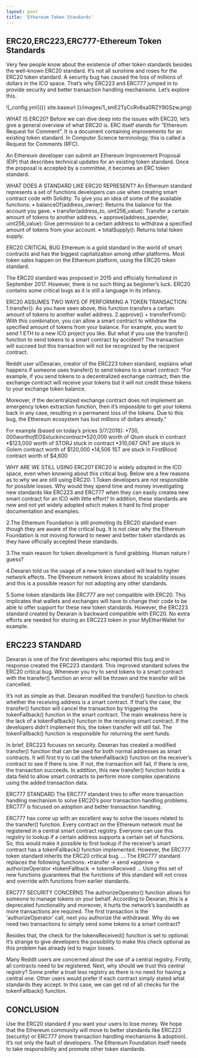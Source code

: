 ```yaml
---
layout: post
title: 'Ethereum Token Standards'
---
```




ERC20,ERC223,ERC777-Ethereum Token Standards
---

Very few people know about the existence of other token standards besides the well-known ERC20 standard. It’s not all sunshine and roses for the ERC20 token standard. A security bug has caused the loss of millions of dollars in the ICO space. That’s why ERC223 and ERC777 jumped in to provide security and better transaction handling mechanisms. Let’s explore this.

![_config.yml]({{ site.baseurl }}/images/1_smE2TyCcRv8sa0RZY9GSzw.png)

WHAT IS ERC20?
Before we can dive deep into the issues with ERC20, let’s give a general overview of what ERC20 is. ERC itself stands for “Ethereum Request for Comment”. It is a document containing improvements for an existing token standard. In Computer Science terminology, this is called a Request for Comments (RFC).

An Ethereum developer can submit an Ethereum Improvement Proposal (EIP) that describes technical updates for an existing token standard. Once the proposal is accepted by a committee, it becomes an ERC token standard.

WHAT DOES A STANDARD LIKE ERC20 REPRESENT?
An Ethereum standard represents a set of functions developers can use when creating smart contract code with Solidity. To give you an idea of some of the available functions:
• balanceOf(address_owner): Returns the balance for the account you gave.
• transfer(address_to, uint256_value): Transfer a certain amount of tokens to another address.
• approve(address_spender, uint256_value): Give permission to a certain address to withdraw a specified amount of tokens from your account.
• totalSupply(): Returns total token supply.

ERC20 CRITICAL BUG
Ethereum is a gold standard in the world of smart contracts and has the biggest capitalization among other platforms. Most token sales happen on the Ethereum platform, using the ERC20 token standard.

The ERC20 standard was proposed in 2015 and officially formalized in September 2017. However, there is no such thing as beginner’s luck. ERC20 contains some critical bugs as it is still a language in its infancy.

ERC20 ASSUMES TWO WAYS OF PERFORMING A TOKEN TRANSACTION:
1.transfer(): As you have seen above, this function transfers a certain amount of tokens to another wallet address.
2.approve() + transferFrom(): With this combination, you can allow a smart contract to withdraw the specified amount of tokens from your balance. For example, you want to send 1 ETH to a new ICO project you like. But what if you use the transfer() function to send tokens to a smart contract by accident? The transaction will succeed but this transaction will not be recognized by the recipient contract.

Reddit user u/Dexaran, creator of the ERC223 token standard, explains what happens if someone uses transfer() to send tokens to a smart contract: “For example, if you send tokens to a decentralized exchange contract, then the exchange contract will receive your tokens but it will not credit these tokens to your exchange token balance.

Moreover, if the decentralized exchange contract does not implement an emergency token extraction function, then it’s impossible to get your tokens back in any case, resulting in a permanent loss of the tokens. Due to this bug, the Ethereum ecosystem has lost millions of dollars already.”

For example (based on today’s prices 3/7/2018):
•$730,000 worth of EOS stuck in contract
•$520,000 worth of Qtum stuck in contract
•$123,000 worth of STORJ stuck in contract
•310,067 GNT are stuck in Golem contract worth of $120,000
•14,506 1ST are stuck in FirstBlood contract worth of $4,600

WHY ARE WE STILL USING ERC20?
ERC20 is widely adopted in the ICO space, even when knowing about this critical bug. Below are a few reasons as to why we are still using ERC20:
1.Token developers are not responsible for possible losses. Why would they spend time and money investigating new standards like ERC223 and ERC777 when they can easily createa new smart contract for an ICO with little effort? In addition, these standards are new and not yet widely adopted which makes it hard to find proper documentation and examples.

2.The Ethereum Foundation is still promoting its ERC20 standard even though they are aware of the critical bug. It is not clear why the Ethereum Foundation is not moving forward to newer and better token standards as they have officially accepted these standards.

3.The main reason for token development is fund grabbing. Human nature I guess?

4.Dexaran told us the usage of a new token standard will lead to higher network effects. The Ethereum network knows about its scalability issues and this is a possible reason for not adopting any other standards.

5.Some token standards like ERC777 are not compatible with ERC20. This implicates that wallets and exchanges will have to change their code to be able to offer support for these new token standards. However, the ERC223 standard created by Dexaran is backward compatible with ERC20. No extra efforts are needed for storing an ERC223 token in your MyEtherWallet for example.

ERC223 STANDARD
---
Dexaran is one of the first developers who reported this bug and in response created the ERC223 standard. This improved standard solves the ERC20 critical bug. Whenever you try to send tokens to a smart contract with the transfer() function an error will be thrown and the transfer will be cancelled.

It’s not as simple as that. Dexaran modified the transfer() function to check whether the receiving address is a smart contract. If that’s the case, the transfer() function will cancel the transaction by triggering the tokenFallback() function in the smart contract. The main weakness here is the lack of a tokenFallback() function in the receiving smart contract. If the developers didn’t implement this, the token transfer will still fail. The tokenFallback() function is responsible for returning the sent funds.

In brief, ERC223 focuses on security. Dexeran has created a modified transfer() function that can be used for both normal addresses as smart contracts. It will first try to call the tokenFallback() function on the receiver’s contract to see if there is one. If not, the transaction will fail, if there is one, the transaction succeeds. In addition, this new transfer() function holds a data field to allow smart contracts to perform more complex operations using the added transaction data.

ERC777 STANDARD The ERC777 standard tries to offer more transaction handling mechanism to solve ERC20’s poor transaction handling problems. ERC777 is focused on adoption and better transaction handling.

ERC777 has come up with an excellent way to solve the issues related to the transfer() function. Every contract on the Ethereum network must be registered in a central smart contract registry. Everyone can use this registry to lookup if a certain address supports a certain set of functions. So, this would make it possible to first lookup if the receiver’s smart contract has a tokenFallback() function implemented. However, the ERC777 token standard inherits the ERC20 critical bug.
...
The ERC777 standard replaces the following functions:
•transfer -> send
•approve -> authorizeOperator
•tokenFallback -> tokensReceived
...
Using this set of new functions guarantees that the functions of this standard will not cross and override with functions from earlier standards.

ERC777 SECURITY CONCERNS The authorizeOperator() function allows for someone to manage tokens on your behalf. According to Dexaran, this is a deprecated functionality and moreover, it hurts the network’s bandwidth as more transactions are required. The first transaction is the ‘authorizeOperator’ call, next you authorize the withdrawal. Why do we need two transactions to simply send some tokens to a smart contract?

Besides that, the check for the tokensReceived() function is set to optional. It’s strange to give developers the possibility to make this check optional as this problem has already led to major losses.

Many Reddit users are concerned about the use of a central registry. Firstly, all contracts need to be registered. Next, why should we trust this central registry? Some prefer a trust less registry as there is no need for having a central one. Other users would prefer if each contract simply stated what standards they accept. In this case, we can get rid of all checks for the tokenFallback() function.

CONCLUSION
----
Use the ERC20 standard if you want your users to lose money. We hope that the Ethereum community will move to better standards like ERC223 (security) or ERC777 (more transaction handling mechanisms & adoption). It’s not only the fault of developers. The Ethereum Foundation itself needs to take responsibility and promote other token standards.
